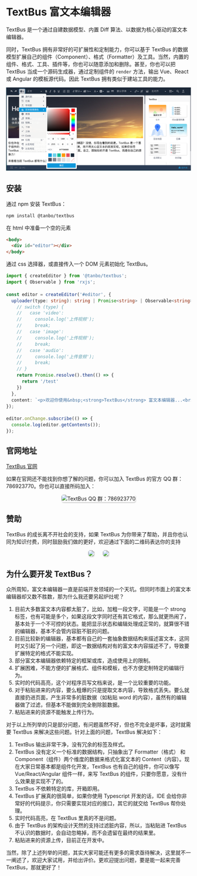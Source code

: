 TextBus 富文本编辑器
================================


TextBus 是一个通过自建数据模型、内置 Diff 算法、以数据为核心驱动的富文本编辑器。

同时，TextBus 拥有非常好的可扩展性和定制能力，你可以基于 TextBus 的数据模型扩展自己的组件（Component）、格式（Formatter）及工具。当然，内置的组件、格式、工具、插件等，你也可以随意添加和删除。甚至，你也可以把 TextBus 当成一个源码生成器，通过定制组件的 `render`
方法，输出 Vue、React 或 Angular 的模板源代码。因此 TextBus 拥有类似于建站工具的能力。

![img.png](demo.png)

## 安装

通过 npm 安装 TextBus：
```bash
npm install @tanbo/textbus
```

在 html 中准备一个空的元素
```html
<body>
  <div id="editor"></div>
</body>

```

通过 css 选择器，或直接传入一个 DOM 元素初始化 TextBus。
```typescript
import { createEditor } from '@tanbo/textbus';
import { Observable } from 'rxjs';

const editor = createEditor('#editor', {
  uploader(type: string): string | Promise<string> | Observable<string> {
    // switch (type) {
    //   case 'video':
    //     console.log('上传视频');
    //     break;
    //   case 'image':
    //     console.log('上传视频');
    //     break;
    //   case 'audio':
    //     console.log('上传音频');
    //     break;
    // }
    return Promise.resolve().then(() => {
      return '/test'
    })
  },
  content: `<p>欢迎你使用&nbsp;<strong>TextBus</strong> 富文本编辑器...<br></p>`
});

editor.onChange.subscribe(() => {
  console.log(editor.getContents());
});
```
## 官网地址
[TextBus 官网](https://textbus.tanboui.com)

如果在官网还不能找到你想了解的问题，你可以加入 TextBus 的官方 QQ 群：786923770。你也可以直接所码加入：

<div style="text-align: center"><img alt="TextBus QQ 群：786923770" style="width: 252px; border-radius: 5px; box-shadow: 1px 2px 3px rgb(0 0 0 / 20%)" src="https://textbus.tanboui.com/static/img/qq-group.20ce5d73933bb31ff50cbf15cf9e7950.jpg"></div>

## 赞助

TextBus 的成长离不开社会的支持，如果 TextBus 为你带来了帮助，并且你也认同为知识付费，同时鼓励我们做的更好，欢迎通过下面的二维码表达你的支持

<div style="text-align: center">
  <img style="width: 252px; border-radius: 5px; box-shadow: 1px 2px 3px rgb(0 0 0 / 20%); margin:0 10px" src="https://textbus.tanboui.com/static/img/alipay.edb2a160d37add925914901584c500f9.jpg">
  <img style="width: 252px; border-radius: 5px; box-shadow: 1px 2px 3px rgb(0 0 0 / 20%); margin:0 10px" src="https://textbus.tanboui.com/static/img/wx.f30518944aafeb0aaff61aab7c8f8761.jpg">
</div>

## 为什么要开发 TextBus？

众所周知，富文本编辑器一直是前端开发领域的一个天坑。但同时市面上的富文本编辑器却又数不胜数，那为什么我还要另起炉灶呢？

1. 目前大多数富文本内容都太脏了，比如，加粗一段文字，可能是一个 strong 标签，也有可能是多个，如果这段文字同时还有其它格式，那么就更热闹了，基本处于一个不可控的状态。能把显示状态和编辑处理成正常的，就算很不错的编辑器，基本不会管内容脏不脏的问题。
2. 目前比较新的编辑器，基本都有自己的一套抽象数据结构来描述富文本，这同时又引起了另一个问题，即这一数据结构对有的富文本内容描述不了，导致要扩展特定的格式不能实现。
3. 部分富文本编辑器依赖特定的框架或库，造成使用上的限制。
4. 扩展困难，不能方便的扩展格式、组件和模板，也不方便定制特定的编辑行为。
5. 实时的代码高亮，这个对程序员写文档来说，是一个比较重要的功能。
6. 对于粘贴进来的内容，要么粗爆的只是提取文本内容，导致格式丢失。要么就直接扔进页面，产生非常多的脏数据（如粘贴 word 的内容），虽然有的编辑器做了过滤，但基本不能做到完全剔除脏数据。
7. 粘贴进来的资源不能触发上传行为。


对于以上所列举的只是部分问题，有问题虽然不好，但也不完全是坏事，这时就需要 TextBus 来解决这些问题。针对上面的问题，TextBus 解决如下：

1. TextBus 输出非常干净，没有冗余的标签及样式。
2. TextBus 没有定义一个标准的数据结构，只抽象出了 Formatter（格式） 和 Component（组件）两个维度的数据来格式化富文本的 Content（内容）。现在大家日常基本都是组件化开发，TextBus 也有自己的组件，你可以像写 Vue/React/Angular 组件一样，来写 TextBus 的组件，只要你愿意，没有什么效果是实现不了的。
3. TextBus 不依赖特定的库，开箱即用。
4. TextBus 扩展真的很简单，如果你使用 Typescript 开发的话，IDE 会给你非常好的代码提示，你只需要实现对应的接口，其它的就交给 TextBus 帮你处理。
5. 实时代码高亮，在 TextBus 里真的不是问题。
6. 由于 TextBus 的架构设计天然的支持过滤脏内容，所以，当粘贴进 TextBus 不认识的数据时，会自动忽略掉，而不会遗留在最终的结果里。
7. 粘贴进来的资源上传，目前正在开发中。


当然，除了上述列举的问题，其实大家可能还有更多的需求亟待解决，这里就不一一阐述了，欢迎大家试用，并给出评价。更欢迎提出问题，要是能一起来完善 TextBus，那就更好了！
